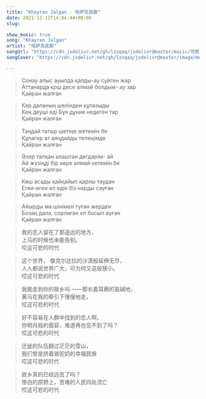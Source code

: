 ```yaml
---
title: "Khayran Jalgan - 哈萨克民歌"
date: 2021-12-11T14:04:44+08:00
slug: 

show_music: true
song: "Khayran Jalgan"
artist: "哈萨克民歌"
songUrl: "https://cdn.jsdelivr.net/gh/lzxqaq/jsdelivr@master/music/可悲的时代.mp3"
songCover: "https://cdn.jsdelivr.net/gh/lzxqaq/jsdelivr@master/image/music/KhayranJalgan.png"

---
```


> Сонау алыс ауылда қалды-ау сұйген жар   
> Аттанарда қош десе алмай болдым- ау зар  
> Қайран жалған  


> Кер даланың шөліндеи құлазыды  
> Кең деуші еді Бұл дұние недеген тар  
> Қайран жалған  

 
> Таңдай татыр шетіңе жетемін бе　  
> Құлагер ат аяңдайды тепеңімде  
> Қайран жалған 


> Әзер тапқан алаштан дегдарім- ай  
> Ай жүзіңді бір көре алмай кетемін бе  
> Қайран жалған  


> Көш асады қайқайып қарлы таудан  
> Егеи-егеи ел едік біз нарды сауған  
> Қайран жалған  


> Айырды ма шінімен туған жерден  
> Бозаң дала, сорлаған ел босып ауған  
> Қайран жалған  

> 我的恋人留在了那遥远的地方，  
> 上马的时候也未能告别。  
> 哎这可悲的时代  


> 这个世界， 像克尔达拉的沙漠般延伸无尽，  
> 人人都说世界广大，可为何又这般狭小。  
> 哎这可悲的时代  


> 我能走到你的故乡吗 ——那长着耳蕨的盐碱地，  
> 黄马在我的牵引下慢慢地走。  
> 哎这可悲的时代  


> 好不容易在人群中找到的恋人啊，  
> 你明月般的面容，难道再也见不到了吗？  
> 哎这可悲的时代  


> 迁徙的队伍翻过茫茫的雪山，  
> 我们曾是挤着骆驼奶的幸福民族  
> 哎这可悲的时代  


> 故乡真的已经远去了吗？  
> 惨白的原野上，苦难的人民四处流亡  
> 哎这可悲的时代  